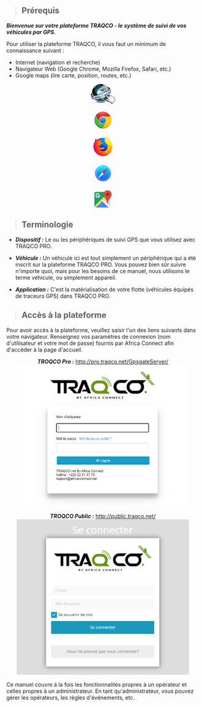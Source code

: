 >## Prérequis

 ***Bienvenue sur votre plateforme TRAQCO - le système de suivi de vos véhicules par GPS.***

Pour utiliser la plateforme TRAQCO, il vous faut un minimum de connaissance suivant :
* Internet (navigation et recherche)
* Navigateur Web (Google Chrome, Mozilla Firefox, Safari, etc.)
* Google maps (lire carte, position, routes, etc.)

<div class="row" style="text-align:center">
  <div class="col">

[<img src="docs/_image/internet.png" alt="logo" width="65">](https://fr.wikipedia.org/wiki/Internet)

</div>
<div class="col">

[<img src="docs/_image/chrome.png" alt="logo" width="50">](https://www.google.fr/chrome/)

</div>
<div class="col">

[<img src="docs/_image/firefox.png" alt="logo" width="50">](https://www.mozilla.org/fr/)

</div>
<div class="col">

[<img src="docs/_image/safari.png" alt="logo" width="55">](https://www.apple.com/safari/)

</div>
<div class="col">

[<img src="docs/_image/maps.png" alt="logo" width="45">](https://www.google.com/maps/)

</div>
</div>

>## Terminologie

* ***Dispositif :*** Le ou les périphériques de suivi GPS que vous utilisez avec TRAQCO PRO.

* ***Véhicule :*** Un véhicule ici est tout simplement un périphérique qui a été inscrit sur la plateforme TRAQCO PRO.
Vous pouvez bien sûr suivre n'importe quoi, mais pour les besoins de ce manuel, nous utilisons le terme véhicule, ou simplement appareil.

* ***Application :*** C'est la matérialisation de votre flotte (véhicules équipés de traceurs GPS) dans TRAQCO PRO.

>## Accès à la plateforme

Pour avoir accès à la plateforme, veuillez saisir l'un des liens suivants dans votre navigateur. Renseignez vos paramètres de connexion (nom d'utilisateur et votre mot de passe) fournis par Africa Connect afin d'accéder à la page d'accueil.

<div class="row" style="text-align:center">
  <div class="col-md">

  ***TROQCO Pro :*** http://pro.traqco.net/GpsgateServer/
<img src="docs/_image/proconnect.png" alt="logo" width="450">
  </div>
  <div class="col-md">
  
  ***TROQCO Public :*** http://public.traqco.net/
<img src="docs/_image/publiconnect.png" alt="logo" width="450">
  </div>
</div>

Ce manuel couvre à la fois les fonctionnalités propres à un opérateur et celles propres à un administrateur.
En tant qu'administrateur, vous pouvez gérer les opérateurs, les règles d'événements, etc.  




